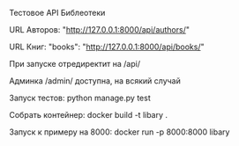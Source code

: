 Тестовое API Библеотеки

URL Авторов:
"http://127.0.0.1:8000/api/authors/"

URL Книг:
"books": "http://127.0.0.1:8000/api/books/"

При запуске отредиректит на /api/

Админка /admin/ доступна, на всякий случай

Запуск тестов:
python manage.py test

Собрать контейнер:
docker build -t libary .

Запуск к примеру на 8000:
docker run -p 8000:8000 libary